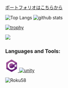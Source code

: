 [ポートフォリオはこちらから](https://electric-bonobo-e0a.notion.site/3f8a0e2519e74122970c1d499ed7046c)

<p align="left"> 
  <img alt="Top Langs" height="150px" src="https://github-readme-stats.vercel.app/api/top-langs/?username=Roku58&layout=compact&count_private=true&show_icons=true&theme=onedark" />
  <img alt="github stats" height="150px" src="https://github-readme-stats.vercel.app/api?username=Roku58&count_private=true&show_icons=true&show_icons=true&theme=onedark" />
</p>

[![trophy](https://github-profile-trophy.vercel.app/?username=Roku58&theme=dark_lover&column=7
)](https://github.com/ryo-ma/github-profile-trophy)

![](https://github-profile-summary-cards.vercel.app/api/cards/profile-details?username=Roku58&theme=monokai)

<h3 align="left">Languages and Tools:</h3>
<p align="left"> <a href="https://www.w3schools.com/cs/" target="_blank" rel="noreferrer"> <img src="https://raw.githubusercontent.com/devicons/devicon/master/icons/csharp/csharp-original.svg" alt="csharp" width="40" height="40"/> </a> <a href="https://unity.com/" target="_blank" rel="noreferrer"> <img src="https://www.vectorlogo.zone/logos/unity3d/unity3d-icon.svg" alt="unity" width="40" height="40"/> </a> </p>
<p align="left"> <img src="https://komarev.com/ghpvc/?username=Roku58&label=Profile%20views&color=0e75b6&style=flat" alt="Roku58" /> </p>


<!--
**Roku58/Roku58** is a ✨ _special_ ✨ repository because its `README.md` (this file) appears on your GitHub profile.

Here are some ideas to get you started:

- 🔭 I’m currently working on ...
- 🌱 I’m currently learning ...
- 👯 I’m looking to collaborate on ...
- 🤔 I’m looking for help with ...
- 💬 Ask me about ...
- 📫 How to reach me: ...
- 😄 Pronouns: ...
- ⚡ Fun fact: ...
-->
